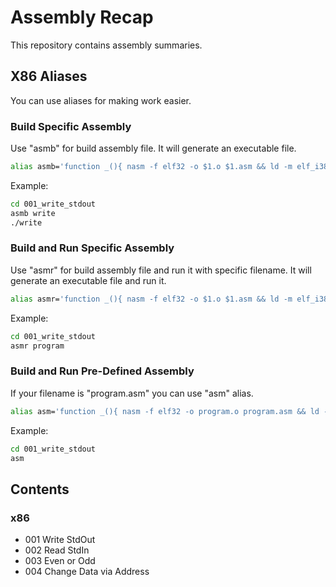 # Assembly Recap

This repository contains assembly summaries.

## X86 Aliases

You can use aliases for making work easier. 

### Build Specific Assembly
Use "asmb" for build assembly file. 
It will generate an executable file.

```sh	
alias asmb='function _(){ nasm -f elf32 -o $1.o $1.asm && ld -m elf_i386 -o $1 $1.o; }; _'
```

Example:
```sh
cd 001_write_stdout
asmb write
./write
```

### Build and Run Specific Assembly
Use "asmr" for build assembly file and run it with specific filename. 
It will generate an executable file and run it.

```sh
alias asmr='function _(){ nasm -f elf32 -o $1.o $1.asm && ld -m elf_i386 -o $1 $1.o && ./$1; }; _'
```

Example:
```sh
cd 001_write_stdout
asmr program
```


### Build and Run Pre-Defined Assembly

If your filename is "program.asm" you can use "asm" alias.

```sh
alias asm='function _(){ nasm -f elf32 -o program.o program.asm && ld -m elf_i386 -o program program.o && ./program; }; _'
```

Example:
```sh
cd 001_write_stdout
asm
```


## Contents

### x86

- 001 Write StdOut
- 002 Read StdIn
- 003 Even or Odd
- 004 Change Data via Address